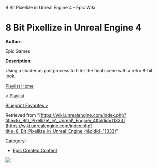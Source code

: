 8 Bit Pixellize in Unreal Engine 4 - Epic Wiki                    

8 Bit Pixellize in Unreal Engine 4
==================================

  

**Author:**

Epic Games

**Description:**

Using a shader as postprocess to filter the final scene with a retro 8-bit look.

  

[Playlist Home](/Category:Epic_Video_Playlists "Category:Epic Video Playlists")

[< Playlist](/Miscellaneous_Tutorial_Playlist "Miscellaneous Tutorial Playlist")

[Blueprint Favorites >](/Blueprints_-_Blueprint_Favorites "Blueprints - Blueprint Favorites")

Retrieved from "[https://wiki.unrealengine.com/index.php?title=8\_Bit\_Pixellize\_in\_Unreal\_Engine\_4&oldid=11333](https://wiki.unrealengine.com/index.php?title=8_Bit_Pixellize_in_Unreal_Engine_4&oldid=11333)"

[Category](/Special:Categories "Special:Categories"):

*   [Epic Created Content](/Category:Epic_Created_Content "Category:Epic Created Content")

  ![](https://tracking.unrealengine.com/track.png)